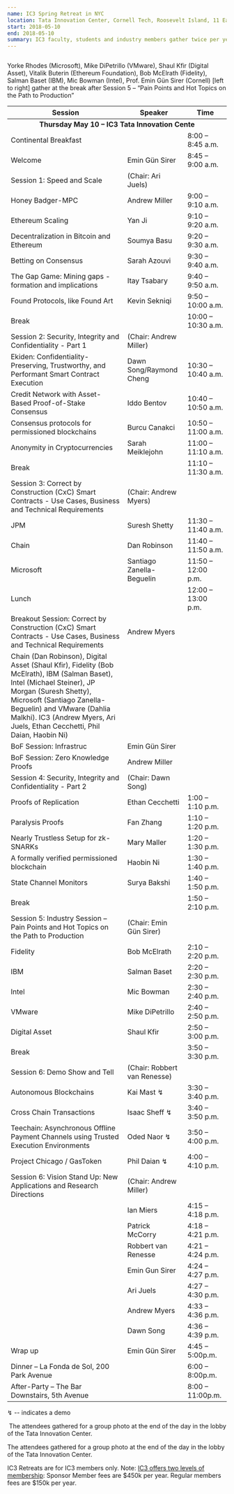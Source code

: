```yaml
---
name: IC3 Spring Retreat in NYC
location: Tata Innovation Center, Cornell Tech, Roosevelt Island, 11 East Loop Rd, NYC
start: 2018-05-10
end: 2018-05-10
summary: IC3 faculty, students and industry members gather twice per year to discuss the major technical challenges and innovative solutions to widespread blockchain adoption.
---
```


<div class="ui segments">
	<div class="ui piled segment">
	    <img class="ui centered image" src="../images/events/rretreat-NYC-Spring-2018/image1-17.jpg" alt="" />

Yorke Rhodes (Microsoft), Mike DiPetrillo (VMware), Shaul Kfir (Digital Asset), Vitalik Buterin (Ethereum Foundation), Bob McElrath (Fidelity), Salman Baset (IBM), Mic Bowman (Intel), Prof. Emin Gün Sirer (Cornell) [left to right] gather at the break after Session 5 – “Pain Points and Hot Topics on the Path to Production”

<table class="ui striped table">
<thead>
<tr>
<th>Session</th>
<th>Speaker</th>
<th>Time</th>
</tr>
</thead>
<tbody>
<tr>
<td colspan="3" style="text-align:center"><strong>Thursday May 10 – IC3 Tata Innovation Cente</strong></td>
</tr>
<tr>
<td>Continental Breakfast</td>
<td> </td>
<td>8:00 – 8:45 a.m.</td>
</tr>
<tr>
<td>Welcome</td>
<td> Emin Gün Sirer</td>
<td>8:45 – 9:00 a.m.</td>
</tr>
<tr>
<td>Session 1: Speed and Scale  </td>
<td>(Chair: Ari Juels)</td>
<td> </td>
</tr>
<tr>
<td> Honey Badger-MPC </td>
<td> Andrew Miller </td>
<td>9:00 – 9:10 a.m.</td>
</tr>
<tr>
<td> Ethereum Scaling </td>
<td> Yan Ji </td>
<td>9:10 – 9:20 a.m.</td>
</tr>
<tr>
<td> Decentralization in Bitcoin and Ethereum </td>
<td> Soumya Basu </td>
<td>9:20 – 9:30 a.m.</td>
</tr>
<tr>
<td> Betting on Consensus </td>
<td> Sarah Azouvi </td>
<td>9:30 – 9:40 a.m.</td>
</tr>
<tr>
<td>The Gap Game: Mining gaps - formation and implications</td>
<td> Itay Tsabary </td>
<td>9:40 – 9:50 a.m.</td>
</tr>
<tr>
<td> Found Protocols, like Found Art </td>
<td> Kevin Sekniqi  </td>
<td>9:50 – 10:00 a.m.</td>
</tr>
<tr>
<td>Break</td>
<td> </td>
<td>10:00 – 10:30 a.m.</td>
</tr>
<tr>
<td>Session 2: Security, Integrity and Confidentiality - Part 1
</td>
<td>(Chair: Andrew Miller)</td>
<td> </td>
</tr>
<tr>
<td> Ekiden: Confidentiality-Preserving, Trustworthy, and Performant Smart Contract Execution </td>
<td> Dawn Song/Raymond Cheng </td>
<td>10:30 – 10:40 a.m.</td>
</tr>
<tr>
<td> Credit Network with Asset-Based Proof-of-Stake Consensus </td>
<td> Iddo Bentov </td>
<td>10:40 – 10:50 a.m.</td>
</tr>
<tr>
<td> Consensus protocols for permissioned blockchains </td>
<td> Burcu Canakci </td>
<td>10:50 – 11:00 a.m.</td>
</tr>
<tr>
<td> Anonymity in Cryptocurrencies </td>
<td> Sarah Meiklejohn </td>
<td>11:00 – 11:10 a.m.</td>
</tr>
<tr>
<td>Break</td>
<td> </td>
<td>11:10 – 11:30 a.m.</td>
</tr>
<tr>
<tr>
<td>Session 3: Correct by Construction (CxC) Smart Contracts - Use Cases, Business and Technical Requirements  </td>
<td>(Chair: Andrew Myers)</td>
<td> </td>
</tr>
<tr>
<td> JPM </td>
<td> Suresh Shetty </td>
<td>11:30 – 11:40 a.m.</td>
</tr>
<tr>
<td> Chain </td>
<td> Dan Robinson </td>
<td>11:40 – 11:50 a.m.</td>
</tr>
<tr>
<td> Microsoft </td>
<td> Santiago Zanella-Beguelin </td>
<td>11:50 – 12:00 p.m.</td>
</tr>
<tr>
<td>Lunch</td>
<td> </td>
<td>12:00 – 13:00 p.m.</td>
</tr>
<td>Breakout Session: Correct by Construction (CxC) Smart Contracts - Use Cases, Business and Technical Requirements  </td>
<td>Andrew Myers</td>
<td> </td>
</tr>
<tr>
<td> Chain (Dan Robinson), Digital Asset (Shaul Kfir), Fidelity (Bob McElrath), IBM (Salman 	Baset), Intel (Michael Steiner), JP Morgan (Suresh Shetty), Microsoft (Santiago Zanella-	Beguelin) and VMware (Dahlia Malkhi). IC3 (Andrew Myers, Ari Juels, Ethan Cecchetti, Phil Daian, Haobin Ni) </td>
<td></td>
<td></td>
</tr>
<tr>
<td> BoF Session: Infrastruc </td>
<td> Emin Gün Sirer </td>
<td></td>
</tr>
<tr>
<td> BoF Session: Zero Knowledge Proofs </td>
<td> Andrew Miller </td>
<td></td>
</tr>
<tr>
<td> Session 4: Security, Integrity and Confidentiality - Part 2  </td>
<td>(Chair: Dawn Song)</td>
<td> </td>
</tr>
<tr>
<td> Proofs of Replication </td>
<td> Ethan Cecchetti </td>
<td>1:00 – 1:10 p.m.</td>
</tr>
<tr>
<td> Paralysis Proofs  </td>
<td> Fan Zhang </td>
<td>1:10 – 1:20 p.m.</td>
</tr>
<tr>
<td> Nearly Trustless Setup for zk-SNARKs  </td>
<td> Mary Maller </td>
<td>1:20 – 1:30 p.m.</td>
</tr>
<tr>
<td> A formally verified permissioned blockchain  </td>
<td> Haobin Ni </td>
<td>1:30 – 1:40 p.m.</td>
</tr>
<tr>
<td> State Channel Monitors   </td>
<td> Surya Bakshi </td>
<td>1:40 – 1:50 p.m.</td>
</tr>
<tr>
<td>Break</td>
<td> </td>
<td>1:50 – 2:10 p.m.</td>
</tr>
<tr>
<td> Session 5: Industry Session – Pain Points and Hot Topics on the Path to Production </td>
<td>(Chair: Emin Gün Sirer)</td>
<td> </td>
</tr>
<tr>
<td> Fidelity </td>
<td> Bob McElrath </td>
<td>2:10 – 2:20 p.m.</td>
</tr>
<tr>
<td> IBM </td>
<td> Salman Baset  </td>
<td>2:20 – 2:30 p.m.</td>
</tr>
<tr>
<td> Intel </td>
<td> Mic Bowman  </td>
<td>2:30 – 2:40 p.m.</td>
</tr>
<tr>
<td> VMware </td>
<td> Mike DiPetrillo  </td>
<td>2:40 – 2:50 p.m.</td>
</tr>
<tr>
<td> Digital Asset </td>
<td> Shaul Kfir  </td>
<td>2:50 – 3:00 p.m.</td>
</tr>
<tr>
<td>Break</td>
<td> </td>
<td>3:50 – 3:30 p.m.</td>
</tr>
<tr>
<td> Session 6: Demo Show and Tell </td>
<td>(Chair: Robbert van Renesse)</td>
<td> </td>
</tr>
<tr>
<td> Autonomous Blockchains </td>
<td> Kai Mast ↯  </td>
<td>3:30 – 3:40 p.m.</td>
</tr>
<tr>
<td> Cross Chain Transactions </td>
<td> Isaac Sheff ↯ </td>
<td>3:40 – 3:50 p.m.</td>
</tr>
<tr>
<td> Teechain: Asynchronous Offline Payment Channels using Trusted Execution Environments </td>
<td> Oded Naor ↯ </td>
<td>3:50 – 4:00 p.m.</td>
</tr>
<tr>
<td> Project Chicago / GasToken </td>
<td> Phil Daian ↯ </td>
<td>4:00 – 4:10 p.m.</td>
</tr>
<tr>
<td> Session 6: Vision Stand Up: New Applications and Research Directions </td>
<td>(Chair: Andrew Miller)</td>
<td> </td>
</tr>
<tr>
<td> </td>
<td> Ian Miers </td>
<td>4:15 – 4:18 p.m.</td>
</tr>
<tr>
<td> </td>
<td> Patrick McCorry </td>
<td>4:18 – 4:21 p.m.</td>
</tr>
<tr>
<td> </td>
<td> Robbert van Renesse </td>
<td>4:21 – 4:24 p.m.</td>
</tr>
<tr>
<td> </td>
<td> Emin Gun Sirer </td>
<td>4:24 – 4:27 p.m.</td>
</tr>
<tr>
<td> </td>
<td> Ari Juels </td>
<td>4:27 – 4:30 p.m.</td>
</tr>
<tr>
<td> </td>
<td> Andrew Myers </td>
<td>4:33 – 4:36 p.m.</td>
</tr>
<tr>
<td> </td>
<td> Dawn Song  </td>
<td>4:36 – 4:39 p.m.</td>
</tr>
<tr>
<td>Wrap up</td>
<td> Emin Gün Sirer </td>
<td>4:45 – 5:00p.m.</td>
</tr>
<tr>
<td> Dinner – La Fonda de Sol, 200 Park Avenue </td>
<td> </td>
<td>6:00 – 8:00p.m.</td>
</tr>
<tr>
<td> After-Party – The Bar Downstairs, 5th Avenue </td>
<td> </td>
<td>8:00 – 11:00p.m.</td>
</tr>
</tbody>
</table>

↯ -- indicates a demo

<div class="ui segments">
	<div class="ui piled segment">
	    <img class="ui centered image" src="../images/events/rretreat-NYC-Spring-2018/image2-19.jpg" alt="" />
The attendees gathered for a group photo at the end of the day in the lobby of the Tata Innovation Center.

The attendees gathered for a group photo at the end of the day in the lobby of the Tata Innovation Center.

IC3 Retreats are for IC3 members only. Note: [IC3 offers two levels of membership](http://www.initc3.org/partners.html): Sponsor Member fees are $450k per year. Regular members fees are $150k per year.